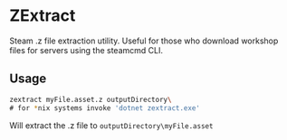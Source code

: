# ZExtract

Steam .z file extraction utility.  Useful for those who download workshop files for servers using the steamcmd CLI.

## Usage

```bash
zextract myFile.asset.z outputDirectory\
# for *nix systems invoke 'dotnet zextract.exe'
```

Will extract the .z file to `outputDirectory\myFile.asset`
